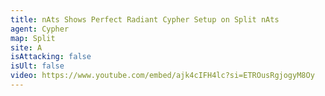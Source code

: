 ```yaml
---
title: nAts Shows Perfect Radiant Cypher Setup on Split nAts
agent: Cypher
map: Split
site: A
isAttacking: false
isUlt: false
video: https://www.youtube.com/embed/ajk4cIFH4lc?si=ETROusRgjogyM8Oy
---
```

